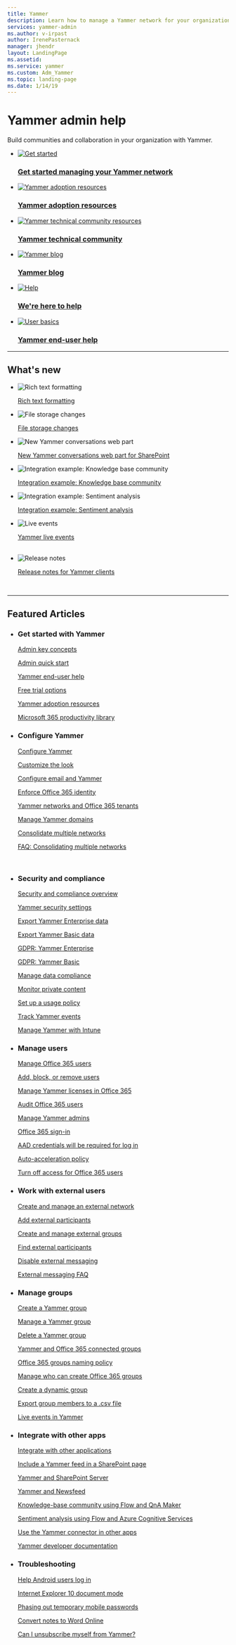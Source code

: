 ```yaml
---
title: Yammer
description: Learn how to manage a Yammer network for your organization.
services: yammer-admin
ms.author: v-irpast
author: IrenePasternack
manager: jhendr
layout: LandingPage
ms.assetid: 
ms.service: yammer
ms.custom: Adm_Yammer
ms.topic: landing-page
ms.date: 1/14/19
---
```

# Yammer admin help

Build communities and collaboration in your organization with Yammer.


<ul class="panelContent cardsFTitle">
    <li>
        <a href="  ">
        <div class="cardSize">
            <div class="cardPadding">
                <div class="card">
                    <div class="cardImageOuter">
                        <div class="cardImage">
                            <img src="https://docs.microsoft.com/en-us/office/media/icons/get-started.svg" alt="Get started" />
                        </div>
                    </div>
                    <div class="cardText">
                        <h3><a href="/en-us/Yammer/get-started-with-yammer/admin-key-concepts">Get started managing your Yammer network</a></h3>
                    </div>
                </div>
            </div>
        </div>
        </a>
    </li>
    <li>
        <a href="  ">
        <div class="cardSize">
            <div class="cardPadding">
                <div class="card">
                    <div class="cardImageOuter">
                        <div class="cardImage">
                            <img src="https://docs.microsoft.com/en-us/office/media/icons/best-practices.svg" alt="Yammer adoption resources" />
                        </div>
                    </div>
                    <div class="cardText">
                        <h3><a href="https://resources.techcommunity.microsoft.com/yammer-adoption-resources/">Yammer adoption resources</a></h3>
                    </div>
                </div>
            </div>
        </div>
        </a>
    </li>    
<li>
        <a href="  ">
        <div class="cardSize">
            <div class="cardPadding">
                <div class="card">
                    <div class="cardImageOuter">
                        <div class="cardImage">
                            <img src="https://docs.microsoft.com/en-us/office/media/icons/chat.svg" alt="Yammer technical community resources" />
                        </div>
                    </div>
                    <div class="cardText">
                        <h3><a href="https://techcommunity.microsoft.com/t5/Yammer/ct-p/Yammer">Yammer technical community</a></h3>
                    </div>
                </div>
            </div>
        </div>
        </a>
    </li>
<li>
        <a href="  ">
        <div class="cardSize">
            <div class="cardPadding">
                <div class="card">
                    <div class="cardImageOuter">
                        <div class="cardImage">
                            <img src="https://docs.microsoft.com/en-us/office/media/icons/blog-site.svg" alt="Yammer blog" />
                        </div>
                    </div>
                    <div class="cardText">
                        <h3><a href="https://techcommunity.microsoft.com/t5/Yammer-Blog/bg-p/YammerBlog">Yammer blog</a></h3>
                    </div>
                </div>
            </div>
        </div>
        </a>
    </li>
    <li>
        <a href="  ">
        <div class="cardSize">
            <div class="cardPadding">
                <div class="card">
                    <div class="cardImageOuter">
                        <div class="cardImage">
                            <img src="https://docs.microsoft.com/en-us/office/media/icons/help.svg" alt="Help" />
                        </div>
                    </div>
                    <div class="cardText">
                        <h3><a href="https://docs.microsoft.com/office365/admin/contact-support-for-business-products">We're here to help</a></h3>
                    </div>
                </div>
            </div>
        </div>
        </a>
    </li>
    <li>
        <a href="  ">
        <div class="cardSize">
            <div class="cardPadding">
                <div class="card">
                    <div class="cardImageOuter">
                        <div class="cardImage">
                            <img src="https://docs.microsoft.com/en-us/office/media/icons/user-accounts.svg" alt="User basics" />
                        </div>
                    </div>
                    <div class="cardText">
                        <h3><a href="https://support.office.com/en-us/yammer">Yammer end-user help</a></h3>
                    </div>
                </div>
            </div>
        </div>
        </a>
    </li>
</ul>
<hr>
<h2>What&#39;s new</h2>
<ul class="panelContent cardsF">
<li>
        <div class="cardSize">
            <div class="cardPadding">
                <div class="card">
                    <div class="cardImageOuter">
                        <div class="cardImage">
                            <img src="https://docs.microsoft.com/en-us/office/media/icons/task-list-planning.svg" alt="Rich text formatting" data-linktype="external">
                        </div>
                    </div>
                    <div class="cardText">
                            <p><a href="/en-us/Yammer/get-started-yammer/rich-text-formatting" data-linktype="absolute-path">Rich text formatting</a></p>
                    </div>
                </div>
            </div>
        </div>
    </li> 
<li>
        <div class="cardSize">
            <div class="cardPadding">
                <div class="card">
                    <div class="cardImageOuter">
                        <div class="cardImage">
                            <img src="https://docs.microsoft.com/en-us/office/media/icons/cloud.svg" alt="File storage changes" data-linktype="external">
                        </div>
                    </div>
                    <div class="cardText">
                            <p><a href="https://support.office.com/en-us/article/how-do-i-tell-where-my-yammer-files-are-being-stored-fadfdefa-e00d-40b6-94cb-a9ddb171a443" data-linktype="absolute-path">File storage changes</a></p>
                    </div>
                </div>
            </div>
        </div>
    </li>    
    <li>
        <div class="cardSize">
            <div class="cardPadding">
                <div class="card">
                    <div class="cardImageOuter">
                        <div class="cardImage">
                            <img src="https://docs.microsoft.com/en-us/office/media/icons/blocks.svg" alt="New Yammer conversations web part" data-linktype="external">
                        </div>
                    </div>
                    <div class="cardText">
                            <p><a href="https://support.office.com/en-us/article/use-a-yammer-web-part-in-sharepoint-online-a53cfa0c-3d09-42c8-a286-1038a81c59da?ui=en-US&rs=en-US&ad=US" data-linktype="absolute-path">New Yammer conversations web part for SharePoint</a></p>
                    </div>
                </div>
            </div>
        </div>
    </li>
    <li>
        <div class="cardSize">
            <div class="cardPadding">
                <div class="card">
                    <div class="cardImageOuter">
                        <div class="cardImage">
                            <img src="https://docs.microsoft.com/en-us/office/media/icons/lightbulb-idea-capture.svg" alt="Integration example: Knowledge base community" data-linktype="external">
                        </div>
                    </div>
                    <div class="cardText">
                            <p><a href="/en-us/Yammer/integrate-yammer-with-other-apps/knowledge-base-community-flow-qna-maker" data-linktype="absolute-path">Integration example: Knowledge base community</a></p>
                    </div>
                </div>
            </div>
        </div>
    </li>
    <li>
        <div class="cardSize">
            <div class="cardPadding">
                <div class="card">
                    <div class="cardImageOuter">
                        <div class="cardImage">
                            <img src="https://docs.microsoft.com/en-us/office/media/icons/trend-graph.svg" alt="Integration example: Sentiment analysis" data-linktype="external">
                        </div>
                    </div>
                    <div class="cardText">
                            <p><a href="/en-us/Yammer/integrate-yammer-with-other-apps/sentiment-analysis-flow-azure" data-linktype="absolute-path">Integration example: Sentiment analysis</a></p>
                    </div>
                </div>
            </div>
        </div>
    </li>
    <li>
        <div class="cardSize">
            <div class="cardPadding">
                <div class="card">
                    <div class="cardImageOuter">
                        <div class="cardImage">
                            <img src="https://docs.microsoft.com/en-us/office/media/icons/whats-new-megaphone.svg" alt="Live events" data-linktype="external">
                        </div>
                    </div>
                    <div class="cardText">
                            <p><a href="/en-us/Yammer/manage-yammer-groups/yammer-live-events" data-linktype="absolute-path">Yammer live events</a></p> <br/>
                    </div>
                </div>
            </div>
        </div>
    </li>    
   <li>
        <div class="cardSize">
            <div class="cardPadding">
                <div class="card">
                    <div class="cardImageOuter">
                        <div class="cardImage">
                            <img src="https://docs.microsoft.com/en-us/office/media/icons/flag.svg" alt="Release notes" data-linktype="external">
                        </div>
                    </div>
                    <div class="cardText">
                            <p><a href="https://support.office.com/en-us/article/what-s-new-in-yammer-12116b2c-a9f4-40a5-bf6f-5e2d82f16d58" data-linktype="absolute-path">Release notes for Yammer clients</a></p> <br/>
                    </div>
                </div>
            </div>
        </div>
    </li>
    

</ul>
<hr>
<h2>Featured Articles</h2>
<ul class="panelContent cardsW">
    <li>
        <div class="cardSize">
            <div class="cardPadding">
                <div class="card">
                    <div class="cardText">
                        <h3>Get started with Yammer</h3>
                        <p><a href="/en-us/Yammer/get-started-with-yammer/admin-key-concepts" data-linktype="absolute-path">Admin key concepts</a></p>       <p><a href="/en-us/Yammer/get-started-with-yammer/admin-quick-start" data-linktype="absolute-path">Admin quick start</a></p>                         <p><a href="https://support.office.com/en-us/yammer" data-linktype="absolute-path">Yammer end-user help</a></p>        
                        <p><a href="/en-us/Yammer/get-started-with-yammer/compare-options-for-a-free-trial" data-linktype="absolute-path">Free trial options</a></p> 
                         <p><a href="https://resources.techcommunity.microsoft.com/yammer-adoption-resources/" data-linktype="absolute-path">Yammer adoption resources</a></p>                          <p><a href="https://www.microsoft.com/en-us/microsoft-365/success/?products=yammer&rtc=2" data-linktype="absolute-path">Microsoft 365 productivity library</a></p>     
                    </div>
                </div>
            </div>
    </li>
    <li>
        <div class="cardSize">
            <div class="cardPadding">
                <div class="card">
                    <div class="cardText">
                        <h3>Configure Yammer</h3>
                        <p><a href="/en-us/Yammer/configure-your-yammer-network/configure-yammer" data-linktype="absolute-path">Configure Yammer</a></p> 
                        <p><a href="/en-us/Yammer/configure-your-yammer-network/customize-the-look-of-yammer" data-linktype="absolute-path">Customize the look</a></p> 
                        <p><a href="/en-us/Yammer/configure-your-yammer-network/configure-email-and-yammer" data-linktype="absolute-path">Configure email and Yammer</a></p> 
                        <p><a href="/en-us/Yammer/configure-your-yammer-network/enforce-office-365-identity" data-linktype="absolute-path">Enforce Office 365 identity</a></p> 
                        <p><a href="/en-us/Yammer/configure-your-yammer-network/yammer-and-office-365" data-linktype="absolute-path">Yammer networks and Office 365 tenants</a></p> 
                        <p><a href="/en-us/Yammer/configure-your-yammer-network/manage-yammer-domains" data-linktype="absolute-path">Manage Yammer domains</a></p> 
                        <p><a href="/en-us/Yammer/configure-your-yammer-network/consolidate-multiple-yammer-networks" data-linktype="absolute-path">Consolidate multiple networks</a></p> <p><a href="/en-us/Yammer/configure-your-yammer-network/FAQ-consolidate-multiple-yammer-networks" data-linktype="absolute-path">FAQ: Consolidating multiple networks</a></p>              
                    </div>
                </div>
            </div>
     </div>
    </li>
    <li>
         <div class="cardSize">
            <div class="cardPadding">
                <div class="card">
                    <div class="cardText">
                        <h3>Security and compliance</h3>
                        <p><a href="/en-us/Yammer/manage-security-and-compliance/security-and-compliance" data-linktype="absolute-path">Security and compliance overview</a></p>
                        <p><a href="/en-us/Yammer/manage-security-and-compliance/yammer-security-settings" data-linktype="absolute-path">Yammer security settings</a></p>
                        <p><a href="/en-us/Yammer/manage-security-and-compliance/export-Yammer-enterprise-data" data-linktype="absolute-path">Export Yammer Enterprise data</a></p>
                        <p><a href="/en-us/Yammer/manage-security-and-compliance/export-yammer-basic-data" data-linktype="absolute-path">Export Yammer Basic data</a></p>
                        <p><a href="/en-us/Yammer/manage-security-and-compliance/gdpr-requests-in-yammer-enterprise" data-linktype="absolute-path">GDPR: Yammer Enterprise</a></p>
                        <p><a href="/en-us/Yammer/manage-security-and-compliance/gdpr-requests-in-yammer-basic" data-linktype="absolute-path">GDPR: Yammer Basic</a></p>
                        <p><a href="/en-us/Yammer/manage-security-and-compliance/manage-data-compliance" data-linktype="absolute-path">Manage data compliance</a></p>
                        <p><a href="/en-us/Yammer/manage-security-and-compliance/monitor-private-content" data-linktype="absolute-path">Monitor private content</a></p>
                        <p><a href="/en-us/Yammer/manage-security-and-compliance/set-up-a-usage-policy" data-linktype="absolute-path">Set up a usage policy</a></p>
                        <p><a href="/en-us/Yammer/manage-security-and-compliance/track-yammer-events" data-linktype="absolute-path">Track Yammer events</a></p>
                        <p><a href="/en-us/Yammer/manage-security-and-compliance/manage-yammer-with-intune" data-linktype="absolute-path">Manage Yammer with Intune</a></p>
    </div>
        </div>
            </div>
                </div>
    </li>
    <li>
    <div class="cardSize">
        <div class="cardPadding">
            <div class="card">
                <div class="cardText">
                        <h3>Manage users</h3>
                        <p><a href="/en-us/Yammer/manage-yammer-users/manage-users-across-their-lifecycle" data-linktype="absolute-path">Manage Office 365 users</a></p>
                        <p><a href="/en-us/Yammer/manage-yammer-users/add-block-or-remove-users" data-linktype="absolute-path">Add, block, or remove users</a></p>
                        <p><a href="/en-us/Yammer/manage-yammer-users/manage-yammer-licenses-in-Office-365" data-linktype="absolute-path">Manage Yammer licenses in Office 365</a></p>
                        <p><a href="/en-us/Yammer/manage-yammer-users/audit-users-connected-to-office-365" data-linktype="absolute-path">Audit Office 365 users</a></p>
                        <p><a href="/en-us/Yammer/manage-yammer-users/manage-yammer-admins" data-linktype="absolute-path">Manage Yammer admins</a></p>
                        <p><a href="/en-us/Yammer/manage-yammer-users/office-365-sign-in" data-linktype="absolute-path">Office 365 sign-in</a></p>
                        <p><a href="/en-us/Yammer/manage-yammer-users/AAD-account-required" data-linktype="absolute-path">AAD credentials will be required for log in</a></p>
                        <p><a href="/en-us/Yammer/manage-yammer-users/auto-acceleration-policy-for-signing-in" data-linktype="absolute-path">Auto-acceleration policy</a></p>
                        <p><a href="/en-us/Yammer/manage-yammer-users/turn-off-user-access" data-linktype="absolute-path">Turn off access for Office 365 users</a></p> 
    </div>
            </div>
                </div>
                    </div>
    </li>
    <li>
        <div class="cardSize">
            <div class="cardPadding">
                <div class="card">
                    <div class="cardText">
                        <h3>Work with external users</h3>
                        <p><a href="/en-us/Yammer/work-with-external-users/create-and-manage-an-external-network" data-linktype="absolute-path">Create and manage an external network</a></p> 
                        <p><a href="/en-us/Yammer/work-with-external-users/add-external-participants" data-linktype="absolute-path">Add external participants</a></p> 
                        <p><a href="/en-us/Yammer/work-with-external-users/create-and-manage-external-groups" data-linktype="absolute-path">Create and manage external groups</a></p> 
                        <p><a href="/en-us/Yammer/work-with-external-users/find-external-participants" data-linktype="absolute-path">Find external participants</a></p> 
                        <p><a href="/en-us/Yammer/work-with-external-users/control-external-messaging-with-Exchange" data-linktype="absolute-path">Disable external messaging</a></p> 
                        <p><a href="/en-us/Yammer/work-with-external-users/external-messaging-faq" data-linktype="absolute-path">External messaging FAQ</a></p> 
    </div>
        </div>
            </div>
                </div> 
    </li>
    <li>
        <div class="cardSize">
            <div class="cardPadding">
                <div class="card">
                    <div class="cardText">
                        <h3>Manage groups</h3>
                        <p><a href="https://support.office.com/en-us/article/Create-a-group-in-Yammer-b407af4f-9a58-4b12-b43e-afbb1b07c889" data-linktype="absolute-path">Create a Yammer group</a></p> 
                        <p><a href="https://support.office.com/en-us/article/manage-a-group-in-yammer-6e05c6d6-5548-4c88-89cd-e6757a514ef2" data-linktype="absolute-path">Manage a Yammer group</a></p> 
                        <p><a href="https://support.office.com/en-us/article/f03ab85a-c1d9-4611-ab92-a3b46d747053" data-linktype="absolute-path">Delete a Yammer group</a></p> 
                        <p><a href="/en-us/Yammer/manage-yammer-groups/yammer-and-office-365-groups" data-linktype="absolute-path">Yammer and Office 365 connected groups</a></p>                         
                        <p><a href="https://support.office.com/en-us/article/office-365-groups-naming-policy-6ceca4d3-cad1-4532-9f0f-d469dfbbb552?ui=en-US&rs=en-US&ad=US" data-linktype="absolute-path">Office 365 groups naming policy</a></p> 
                        <p><a href="https://support.office.com/en-us/article/manage-who-can-create-office-365-groups-4c46c8cb-17d0-44b5-9776-005fced8e618" data-linktype="absolute-path">Manage who can create Office 365 groups</a></p> 
                        <p><a href="/en-us/Yammer/manage-yammer-groups/create-a-dynamic-group" data-linktype="absolute-path">Create a dynamic group</a></p> 
                        <p><a href="https://support.office.com/en-us/article/201a78fd-67b8-42c3-9247-79e79f92b535" data-linktype="absolute-path">Export group members to a .csv file</a></p> 
                        <p><a href="/en-us/Yammer/manage-yammer-groups/yammer-live-events" data-linktype="absolute-path">Live events in Yammer</a></p> 
                    </div>
                </div>
        </div>
    </div>
    </li>    
    <li>
        <div class="cardSize">
            <div class="cardPadding">
                <div class="card">
                    <div class="cardText">
                        <h3>Integrate with other apps</h3>
                        <p><a href="/en-us/Yammer/integrate-yammer-with-other-apps/integrate-with-other-applications" data-linktype="absolute-path">Integrate with other applications</a></p> 
                        <p><a href="/en-us/Yammer/integrate-yammer-with-other-apps/embed-a-feed-into-a-sharepoint-site" data-linktype="absolute-path">Include a Yammer feed in a SharePoint page</a></p> 
                        <p><a href="https://docs.microsoft.com/en-us/SharePoint/administration/integrate-yammer-with-on-premises-sharepoint-server-environments" data-linktype="absolute-path">Yammer and SharePoint Server</a></p>
                        <p><a href="/en-us/Yammer/integrate-yammer-with-other-apps/yammer-and-newsfeed" data-linktype="absolute-path">Yammer and Newsfeed</a></p> 
                        <p><a href="/en-us/Yammer/integrate-yammer-with-other-apps/knowledge-base-community-flow-qna-maker" data-linktype="absolute-path">Knowledge-base community using Flow and QnA Maker</a></p>  
                        <p><a href="/en-us/Yammer/integrate-yammer-with-other-apps/sentiment-analysis-flow-azure" data-linktype="absolute-path">Sentiment analysis using Flow and Azure Cognitive Services</a></p>  
                        <p><a href="https://docs.microsoft.com/en-us/connectors/yammer/" data-linktype="absolute-path">Use the Yammer connector in other apps</a></p>
                        <p><a href="https://developer.microsoft.com/yammer" data-linktype="absolute-path">Yammer developer documentation</a></p> 
                    </div>
                </div>
            </div>
        </div>
        </li>
        <li>
        <div class="cardSize">
            <div class="cardPadding">
            <div class="card">
                <div class="cardText">
                    <h3>Troubleshooting</h3>
                    <p><a href="/en-us/Yammer/troubleshoot-problems/help-users-log-in-to-yammer-on-android-devices" data-linktype="absolute-path">Help Android users log in</a></p> 
                    <p><a href="/en-us/Yammer/troubleshoot-problems/limited-functionality-in-explorer-10-document-modeX" data-linktype="absolute-path">Internet Explorer 10 document mode</a></p> 
                    <p><a href="/en-us/Yammer/troubleshoot-problems/phasing-out-temporary-mobile-passwords" data-linktype="absolute-path">Phasing out temporary mobile passwords</a></p> 
                    <p><a href="/en-us/Yammer/troubleshoot-problems/converting-yammer-notes-into-word-online" data-linktype="absolute-path">Convert notes to Word Online</a></p> 
                    <p><a href="https://support.office.com/article/981ecaf7-8a7d-4312-a845-bd343e925073">Can I unsubscribe myself from Yammer?</a></p>
                </div>
            </div>
        </div>
    </div>
    </li>
</ul>